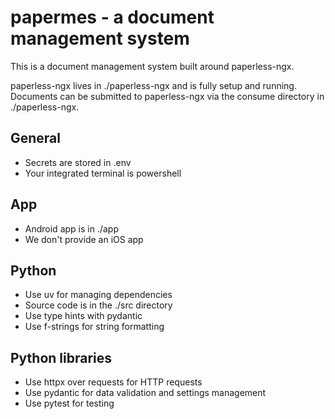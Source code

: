 # papermes - a document management system

This is a document management system built around paperless-ngx. 

paperless-ngx lives in ./paperless-ngx and is fully setup and running. Documents can be submitted to paperless-ngx via the consume directory in ./paperless-ngx.

## General
- Secrets are stored in .env
- Your integrated terminal is powershell

## App
- Android app is in ./app
- We don't provide an iOS app

## Python
- Use uv for managing dependencies
- Source code is in the ./src directory
- Use type hints with pydantic
- Use f-strings for string formatting

## Python libraries
- Use httpx over requests for HTTP requests
- Use pydantic for data validation and settings management
- Use pytest for testing
